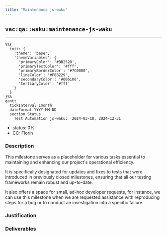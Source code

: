 ```yaml
---
title: "Maintenance js-waku"
---
```

## `vac:qa::waku:maintenance-js-waku`
---

```mermaid
%%{ 
  init: { 
    'theme': 'base', 
    'themeVariables': { 
      'primaryColor': '#BB2528', 
      'primaryTextColor': '#fff', 
      'primaryBorderColor': '#7C0000', 
      'lineColor': '#F8B229', 
      'secondaryColor': '#006100', 
      'tertiaryColor': '#fff' 
    } 
  } 
}%%
gantt
  tickInterval 1month
  dateFormat YYYY-MM-DD 
  section Status
    Test Automation js-waku:  2024-03-18, 2024-12-31
```

- status: 0%
- CC: Florin

### Description

This milestone serves as a placeholder for various tasks essential to maintaining and enhancing our project's operational efficiency. 

It is specifically designated for updates and fixes to tests that were introduced in previously closed milestones, ensuring that all our testing frameworks remain robust and up-to-date. 

It also offers a space for small, ad-hoc developer requests, for instance, we can use this milestone when we are requested assistance with reproducing steps for a bug or to conduct an investigation into a specific failure.

### Justification


### Deliverables

